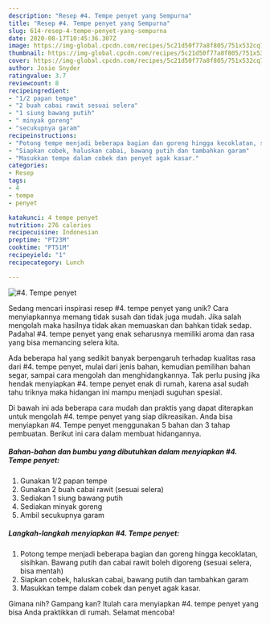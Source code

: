 ```yaml
---
description: "Resep #4. Tempe penyet yang Sempurna"
title: "Resep #4. Tempe penyet yang Sempurna"
slug: 614-resep-4-tempe-penyet-yang-sempurna
date: 2020-08-17T10:45:36.307Z
image: https://img-global.cpcdn.com/recipes/5c21d50f77a8f805/751x532cq70/4-tempe-penyet-foto-resep-utama.jpg
thumbnail: https://img-global.cpcdn.com/recipes/5c21d50f77a8f805/751x532cq70/4-tempe-penyet-foto-resep-utama.jpg
cover: https://img-global.cpcdn.com/recipes/5c21d50f77a8f805/751x532cq70/4-tempe-penyet-foto-resep-utama.jpg
author: Josie Snyder
ratingvalue: 3.7
reviewcount: 8
recipeingredient:
- "1/2 papan tempe"
- "2 buah cabai rawit sesuai selera"
- "1 siung bawang putih"
- " minyak goreng"
- "secukupnya garam"
recipeinstructions:
- "Potong tempe menjadi beberapa bagian dan goreng hingga kecoklatan, sisihkan. Bawang putih dan cabai rawit boleh digoreng (sesuai selera, bisa mentah)"
- "Siapkan cobek, haluskan cabai, bawang putih dan tambahkan garam"
- "Masukkan tempe dalam cobek dan penyet agak kasar."
categories:
- Resep
tags:
- 4
- tempe
- penyet

katakunci: 4 tempe penyet 
nutrition: 276 calories
recipecuisine: Indonesian
preptime: "PT23M"
cooktime: "PT51M"
recipeyield: "1"
recipecategory: Lunch

---
```



![#4. Tempe penyet](https://img-global.cpcdn.com/recipes/5c21d50f77a8f805/751x532cq70/4-tempe-penyet-foto-resep-utama.jpg)

Sedang mencari inspirasi resep #4. tempe penyet yang unik? Cara menyiapkannya memang tidak susah dan tidak juga mudah. Jika salah mengolah maka hasilnya tidak akan memuaskan dan bahkan tidak sedap. Padahal #4. tempe penyet yang enak seharusnya memiliki aroma dan rasa yang bisa memancing selera kita.

Ada beberapa hal yang sedikit banyak berpengaruh terhadap kualitas rasa dari #4. tempe penyet, mulai dari jenis bahan, kemudian pemilihan bahan segar, sampai cara mengolah dan menghidangkannya. Tak perlu pusing jika hendak menyiapkan #4. tempe penyet enak di rumah, karena asal sudah tahu triknya maka hidangan ini mampu menjadi suguhan spesial.




Di bawah ini ada beberapa cara mudah dan praktis yang dapat diterapkan untuk mengolah #4. tempe penyet yang siap dikreasikan. Anda bisa menyiapkan #4. Tempe penyet menggunakan 5 bahan dan 3 tahap pembuatan. Berikut ini cara dalam membuat hidangannya.

<!--inarticleads1-->

##### Bahan-bahan dan bumbu yang dibutuhkan dalam menyiapkan #4. Tempe penyet:

1. Gunakan 1/2 papan tempe
1. Gunakan 2 buah cabai rawit (sesuai selera)
1. Sediakan 1 siung bawang putih
1. Sediakan  minyak goreng
1. Ambil secukupnya garam




<!--inarticleads2-->

##### Langkah-langkah menyiapkan #4. Tempe penyet:

1. Potong tempe menjadi beberapa bagian dan goreng hingga kecoklatan, sisihkan. Bawang putih dan cabai rawit boleh digoreng (sesuai selera, bisa mentah)
1. Siapkan cobek, haluskan cabai, bawang putih dan tambahkan garam
1. Masukkan tempe dalam cobek dan penyet agak kasar.




Gimana nih? Gampang kan? Itulah cara menyiapkan #4. tempe penyet yang bisa Anda praktikkan di rumah. Selamat mencoba!
